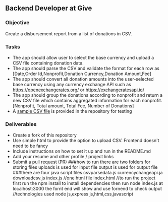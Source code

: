 ## Backend Developer at Give

### Objective
Create a disbursement report from a list of donations in CSV.

### Tasks
- The app should allow user to select the base currency and upload a CSV file containing donation data.
- The app should parse the CSV and validate the format for each row as [Date,Order Id,Nonprofit,Donation Currency,Donation Amount,Fee]
- The app should convert all donation amounts into the user-selected base currency using any currency exchange API such as https://openexchangerates.org/ or https://exchangeratesapi.io/
- The app should group the donations according to nonprofit and return a new CSV file which contains aggregated information for each nonprofit. [Nonprofit, Total amount, Total Fee, Number of Donations]
- A [sample CSV file](sample.csv) is provided in the repository for testing

### Deliverables
- Create a fork of this repository
- Use simple html to provide the option to upload CSV. Frontend doesn't need to be fancy
- Include instructions on how to set it up and run in the README.md
- Add your resume and other profile / project links
- Submit a pull request (PR)
###how to run
there are two folders for storing files 
uploads is used for input file
output is used for output file
###there are four java script files
csvparsedata.js
currencychangeapi.ja
downloadcsv.js
index.js
//one html file
index.html
//to run the project 
first run the npm install to install dependencies
then run node index.js
at localhost:3000 the fornt end will show and use fornend to check output
//technologies used node js,express js,html,css,javascript
